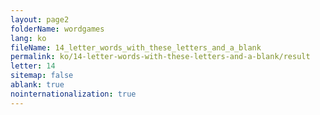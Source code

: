 ```yaml
---
layout: page2
folderName: wordgames
lang: ko
fileName: 14_letter_words_with_these_letters_and_a_blank
permalink: ko/14-letter-words-with-these-letters-and-a-blank/result
letter: 14
sitemap: false
ablank: true
nointernationalization: true
---
```

